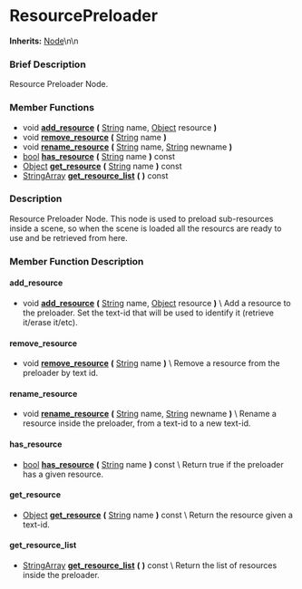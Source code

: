 #  ResourcePreloader  
**Inherits:** [Node](class_node)\\n\\n
###  Brief Description  
Resource Preloader Node.

###  Member Functions 
  * void  **[add_resource](#add_resource)**  **(** [String](class_string) name, [Object](class_object) resource  **)**
  * void  **[remove_resource](#remove_resource)**  **(** [String](class_string) name  **)**
  * void  **[rename_resource](#rename_resource)**  **(** [String](class_string) name, [String](class_string) newname  **)**
  * [bool](class_bool)  **[has_resource](#has_resource)**  **(** [String](class_string) name  **)** const
  * [Object](class_object)  **[get_resource](#get_resource)**  **(** [String](class_string) name  **)** const
  * [StringArray](class_stringarray)  **[get_resource_list](#get_resource_list)**  **(** **)** const

###  Description  
Resource Preloader Node. This node is used to preload sub-resources inside a scene, so when the scene is loaded all the resourcs are ready to use and be retrieved from here.

###  Member Function Description  

#### <a name="add_resource">add_resource</a>
  * void  **[add_resource](#add_resource)**  **(** [String](class_string) name, [Object](class_object) resource  **)**
\\
Add a resource to the preloader. Set the text-id that will be used to identify it (retrieve it/erase it/etc).

#### <a name="remove_resource">remove_resource</a>
  * void  **[remove_resource](#remove_resource)**  **(** [String](class_string) name  **)**
\\
Remove a resource from the preloader by text id.

#### <a name="rename_resource">rename_resource</a>
  * void  **[rename_resource](#rename_resource)**  **(** [String](class_string) name, [String](class_string) newname  **)**
\\
Rename a resource inside the preloader, from a text-id to a new text-id.

#### <a name="has_resource">has_resource</a>
  * [bool](class_bool)  **[has_resource](#has_resource)**  **(** [String](class_string) name  **)** const
\\
Return true if the preloader has a given resource.

#### <a name="get_resource">get_resource</a>
  * [Object](class_object)  **[get_resource](#get_resource)**  **(** [String](class_string) name  **)** const
\\
Return the resource given a text-id.

#### <a name="get_resource_list">get_resource_list</a>
  * [StringArray](class_stringarray)  **[get_resource_list](#get_resource_list)**  **(** **)** const
\\
Return the list of resources inside the preloader.
